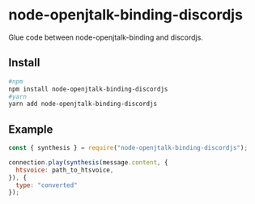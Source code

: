 # node-openjtalk-binding-discordjs
Glue code between node-openjtalk-binding and discordjs.
## Install
```sh
#npm
npm install node-openjtalk-binding-discordjs
#yarn
yarn add node-openjtalk-binding-discordjs
```

## Example
```js
const { synthesis } = require("node-openjtalk-binding-discordjs");

connection.play(synthesis(message.content, {
  htsvoice: path_to_htsvoice,
}), {
  type: "converted"
});
```